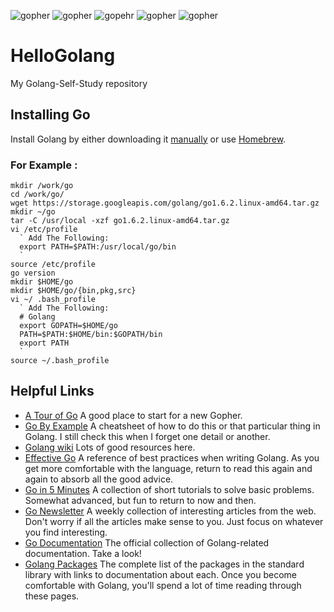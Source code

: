 ![gopher](https://golang.org/doc/gopher/project.png)
![gopher](https://golang.org/doc/gopher/pkg.png)
![gopehr](https://golang.org/doc/gopher/run.png)
![gopher](https://golang.org/doc/gopher/ref.png)
![gopher](https://golang.org/doc/gopher/talks.png)


# HelloGolang
My Golang-Self-Study repository

## Installing Go

Install Golang by either downloading it [manually](https://golang.org/dl/) or use [Homebrew](http://brew.sh/).

### For Example :

```
mkdir /work/go
cd /work/go/
wget https://storage.googleapis.com/golang/go1.6.2.linux-amd64.tar.gz
mkdir ~/go
tar -C /usr/local -xzf go1.6.2.linux-amd64.tar.gz
vi /etc/profile
  ` Add The Following:
  export PATH=$PATH:/usr/local/go/bin
  `
source /etc/profile
go version
mkdir $HOME/go
mkdir $HOME/go/{bin,pkg,src}
vi ~/ .bash_profile
  ` Add The Following:
  # Golang
  export GOPATH=$HOME/go
  PATH=$PATH:$HOME/bin:$GOPATH/bin
  export PATH
  `
source ~/.bash_profile
```



## Helpful Links

- [A Tour of Go](https://tour.golang.org/list)
  A good place to start for a new Gopher.
- [Go By Example](https://gobyexample.com)
  A cheatsheet of how to do this or that particular thing in Golang. I still check this when I forget one detail or another.
- [Golang wiki](https://github.com/golang/go/wiki) Lots of good resources here.
- [Effective Go](https://golang.org/doc/effective_go.html)
  A reference of best practices when writing Golang. As you get more comfortable with the language, return to read this again and again to absorb all the good advice.
- [Go in 5 Minutes](https://github.com/arschles/go-in-5-minutes)
  A collection of short tutorials to solve basic problems. Somewhat advanced, but fun to return to now and then.
- [Go Newsletter](http://golangweekly.com)
  A weekly collection of interesting articles from the web. Don't worry if all the articles make sense to you. Just focus on whatever you find interesting.
- [Go Documentation](https://golang.org/doc/)
  The official collection of Golang-related documentation. Take a look!
- [Golang Packages](https://golang.org/pkg/)
  The complete list of the packages in the standard library with links to documentation about each. Once you become comfortable with Golang, you'll spend a lot of time reading through these pages.
